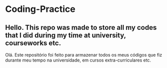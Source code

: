 # Coding-Practice

Hello. This repo was made to store all my codes that I did during my time at university, courseworks etc.
---
Olá. Este repositório foi feito para armazenar todos os meus códigos que fiz durante meu tempo na universidade, em cursos extra-curriculares etc.
